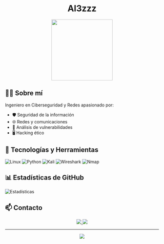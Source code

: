 <h1 align="center">Al3zzz</h1>
<div align="center">
  <img src="https://media.giphy.com/media/QaMcXSekUWx7aogAUr/giphy.gif" width="200"/>
</div>

## 👨‍💻 Sobre mí
Ingeniero en Ciberseguridad y Redes apasionado por:
- 🛡️ Seguridad de la información
- 🌐 Redes y comunicaciones
- 🔐 Análisis de vulnerabilidades
- 🖥️ Hacking ético

## 🔧 Tecnologías y Herramientas
![Linux](https://img.shields.io/badge/-Linux-FCC624?style=for-the-badge&logo=linux&logoColor=black)
![Python](https://img.shields.io/badge/-Python-3776AB?style=for-the-badge&logo=python&logoColor=white)
![Kali](https://img.shields.io/badge/-Kali-557C94?style=for-the-badge&logo=kali-linux&logoColor=white)
![Wireshark](https://img.shields.io/badge/-Wireshark-1679A7?style=for-the-badge&logo=wireshark&logoColor=white)
![Nmap](https://img.shields.io/badge/-Nmap-557C94?style=for-the-badge&logo=nmap&logoColor=white)

## 📊 Estadísticas de GitHub
![Estadísticas](https://github-readme-stats.vercel.app/api?username=Al3zzz&show_icons=true&theme=dark)

## 📫 Contacto
<div align="center">
  <a href="TU_LINKEDIN">
    <img src="https://img.shields.io/badge/LinkedIn-0077B5?style=for-the-badge&logo=linkedin&logoColor=white"/>
  </a>
  <a href="mailto:TU_EMAIL">
    <img src="https://img.shields.io/badge/Email-D14836?style=for-the-badge&logo=gmail&logoColor=white"/>
  </a>
</div>

---
<div align="center">
  <img src="https://komarev.com/ghpvc/?username=Al3zzz&color=blue&style=flat-square&label=Visitas+al+perfil"/>
</div>
